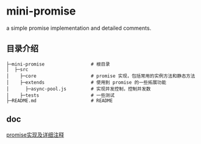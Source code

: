 <!--
 * @Description:
 * @version:
 * @Author: Murphy
 * @Date: 2022-08-12 11:14:23
 * @LastEditTime: 2022-10-27 17:21:19
-->
# mini-promise
a simple promise implementation and detailed comments.

## 目录介绍

```
├─mini-promise                 # 根目录
│  ├─src
│    ├─core                    # promise 实现，包括常用的实例方法和静态方法
│    ├─extends                 # 使用到 promise 的一些拓展功能
│      ├─async-pool.js         # 实现并发控制，控制并发数
│    ├─tests                   # 一些测试
├─README.md                    # README
```
## doc
[promise实现及详细注释](https://juejin.cn/post/7130968121925435423/)
